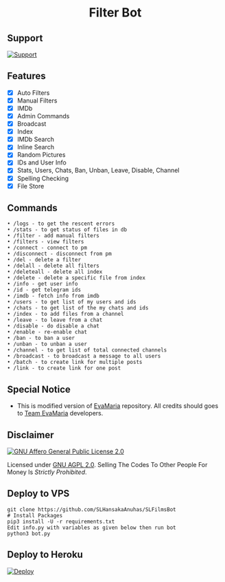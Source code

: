 <h1 align="center">
  <b>Filter Bot</b>
</h1>

## Support

[![Support](https://img.shields.io/badge/Telegram-Group-30302f?style=flat&logo=telegram)](https://t.me/Filter_Bot_Support)

## Features

- [x] Auto Filters
- [x] Manual Filters
- [x] IMDb
- [x] Admin Commands
- [x] Broadcast
- [x] Index
- [x] IMDb Search
- [x] Inline Search
- [x] Random Pictures
- [x] IDs and User Info
- [x] Stats, Users, Chats, Ban, Unban, Leave, Disable, Channel
- [x] Spelling Checking
- [x] File Store

## Commands
```
• /logs - to get the rescent errors
• /stats - to get status of files in db
• /filter - add manual filters
• /filters - view filters
• /connect - connect to pm
• /disconnect - disconnect from pm
• /del - delete a filter
• /delall - delete all filters
• /deleteall - delete all index
• /delete - delete a specific file from index
• /info - get user info
• /id - get telegram ids
• /imdb - fetch info from imdb
• /users - to get list of my users and ids
• /chats - to get list of the my chats and ids
• /index - to add files from a channel
• /leave - to leave from a chat
• /disable - do disable a chat
• /enable - re-enable chat
• /ban - to ban a user
• /unban - to unban a user
• /channel - to get list of total connected channels
• /broadcast - to broadcast a message to all users
• /batch - to create link for multiple posts
• /link - to create link for one post
```
## Special Notice
- This is modified version of [EvaMaria](https://github.com/EvamariaTG/EvaMaria) repository. All credits should goes to [Team EvaMaria](https://t.me/TeamEvamaria) developers.

## Disclaimer
[![GNU Affero General Public License 2.0](https://www.gnu.org/graphics/agplv3-155x51.png)](https://www.gnu.org/licenses/agpl-3.0.en.html#header)

Licensed under [GNU AGPL 2.0](https://github.com/SLHansakaAnuhas/SLFilmsBot/blob/master/LICENSE). Selling The Codes To Other People For Money Is *Strictly Prohibited*.

## Deploy to VPS
```
git clone https://github.com/SLHansakaAnuhas/SLFilmsBot
# Install Packages
pip3 install -U -r requirements.txt
Edit info.py with variables as given below then run bot
python3 bot.py
```

## Deploy to Heroku

[![Deploy](https://www.herokucdn.com/deploy/button.svg)](https://heroku.com/deploy)

